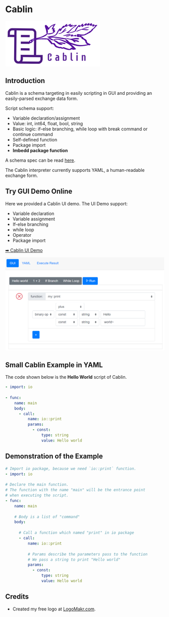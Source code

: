 # Cablin

![](./img/cablin.png)

## Introduction

Cablin is a schema targeting in easily scripting in GUI and providing an easily-parsed exchange data form.

Script schema support:

* Variable declaration/assignment
* Value: int, int64, float, bool, string
* Basic logic: if-else branching, while loop with break command or continue command
* Self-defined function
* Package import
* **Imbedd package function**

A schema spec can be read [here](./user-guide/schema-spec).

The Cablin interpreter currently supports YAML, a human-readable exchange form.

## Try GUI Demo Online

Here we provided a Cablin UI demo. The UI Demo support:

* Variable declaration
* Variable assignment
* If-else branching
* while loop
* Operator
* Package import

[➡ Cablin UI Demo](https://mudream4869.github.io/cablin-ui/)

![ui screen snapshot](./img/cablin-ui-screenshot.png)

## Small Cablin Example in YAML

The code shown below is the **Hello World** script of Cablin.

```yaml
- import: io

- func:
    name: main
    body:
      - call:
          name: io::print
          params:
            - const:
                type: string
                value: Hello world
```

## Demonstration of the Example

```yaml
# Import io package, because we need `io::print` function.
- import: io

# Declare the main function.
# The function with the name "main" will be the entrance point
# when executing the script.
- func:
    name: main

    # Body is a list of "command"
    body:

      # Call a function which named "print" in io package
      - call:
          name: io::print

          # Params describe the parameters pass to the function
          # We pass a string to print "Hello world"
          params:
            - const:
                type: string
                value: Hello world
```

## Credits

* Created my free logo at [LogoMakr.com](https://logomakr.com).
